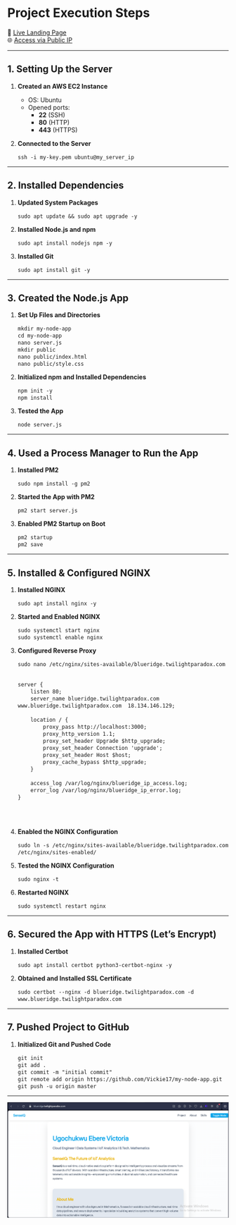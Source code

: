 # Project Execution Steps

🔗 [Live Landing Page](https://blueridge.twilightparadox.com)  
🌐 [Access via Public IP](http://18.134.146.129)

---

## 1. Setting Up the Server

1. **Created an AWS EC2 Instance**
   - OS: Ubuntu
   - Opened ports:
     - **22** (SSH)
     - **80** (HTTP)
     - **443** (HTTPS)

2. **Connected to the Server**
   ```
   ssh -i my-key.pem ubuntu@my_server_ip
   ```

---
## 2. Installed Dependencies

1. **Updated System Packages**
   ```
   sudo apt update && sudo apt upgrade -y
   ```

2. **Installed Node.js and npm**
   ```
   sudo apt install nodejs npm -y
   ```

3. **Installed Git**
   ```
   sudo apt install git -y
   ```

---

## 3. Created the Node.js App

1. **Set Up Files and Directories**
   ```
   mkdir my-node-app
   cd my-node-app
   nano server.js
   mkdir public
   nano public/index.html
   nano public/style.css
   ```

2. **Initialized npm and Installed Dependencies**
   ```
   npm init -y
   npm install
   ```

3. **Tested the App**
   ```
   node server.js
   ```

---

## 4. Used a Process Manager to Run the App

1. **Installed PM2**
   ```
   sudo npm install -g pm2
   ```

2. **Started the App with PM2**
   ```
   pm2 start server.js
   ```

3. **Enabled PM2 Startup on Boot**
   ```
   pm2 startup
   pm2 save
   ```

---

## 5. Installed & Configured NGINX

1. **Installed NGINX**
   ```
   sudo apt install nginx -y
   ```

2. **Started and Enabled NGINX**
   ```
   sudo systemctl start nginx
   sudo systemctl enable nginx
   ```

3. **Configured Reverse Proxy**
   ```
   sudo nano /etc/nginx/sites-available/blueridge.twilightparadox.com
   ```

   
   ```
   
   server {
       listen 80;
       server_name blueridge.twilightparadox.com www.blueridge.twilightparadox.com  18.134.146.129;

       location / {
           proxy_pass http://localhost:3000;
           proxy_http_version 1.1;
           proxy_set_header Upgrade $http_upgrade;
           proxy_set_header Connection 'upgrade';
           proxy_set_header Host $host;
           proxy_cache_bypass $http_upgrade;
       }

       access_log /var/log/nginx/blueridge_ip_access.log;
       error_log /var/log/nginx/blueridge_ip_error.log;
   }

   
       
   ```

4. **Enabled the NGINX Configuration**
   ```
   sudo ln -s /etc/nginx/sites-available/blueridge.twilightparadox.com /etc/nginx/sites-enabled/
   ```

5. **Tested the NGINX Configuration**
   ```
   sudo nginx -t
   ```

6. **Restarted NGINX**
   ```
   sudo systemctl restart nginx
   ```

---

## 6. Secured the App with HTTPS (Let’s Encrypt)

1. **Installed Certbot**
   ```
   sudo apt install certbot python3-certbot-nginx -y
   ```

2. **Obtained and Installed SSL Certificate**
   ```
   sudo certbot --nginx -d blueridge.twilightparadox.com -d www.blueridge.twilightparadox.com
   ```

---

## 7. Pushed Project to GitHub

1. **Initialized Git and Pushed Code**
   ```
   git init
   git add .
   git commit -m "initial commit"
   git remote add origin https://github.com/Vickie17/my-node-app.git
   git push -u origin master
   ```

---

![SenseIQ Screenshot](/img/senseiq.PNG)


